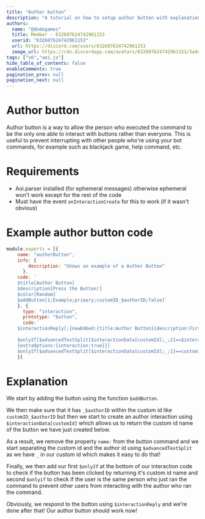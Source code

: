 ```yaml
---
title: "Author button"
description: "A tutorial on how to setup author button with explanation on how it works!"
authors:
  name: "@dodogames"
  title: Member - 632607624742961153
  userid: "632607624742961153"
  url: https://discord.com/users/632607624742961153
  image_url: https://cdn.discordapp.com/avatars/632607624742961153/5a4dc9bcccf66c5372f410c40d267708.png
tags: ["v6","aoi.js"]
hide_table_of_contents: false
enableComments: true
pagination_prev: null
pagination_next: null
---
```


# Author button
Author button is a way to allow the person who executed the command to be the only one able to interact with buttons rather than everyone. This is useful to prevent interrupting with other people who're using your bot commands, for example such as blackjack game, help command, etc.

# Requirements
* Aoi.parser installed (for ephemeral messages) otherwise ephemeral won't work except for the rest of the code
* Must have the event `onInteractionCreate` for this to work (if it wasn't obvious)

# Example author button code
```js
module.exports = [{
    name: "authorButton",
    info: {
        description: "Shows an example of a Author Button"
      },
    code: `
    $title[Author Button]
    $description[Press the Button!]
    $color[Random]
    $addButton[1;Example;primary;customID_$authorID;false]`
    }, {
      type: "interaction",
      prototype: "button",
      code:`
    $interactionReply[;{newEmbed:{title:Author Button}{description:First Page.}{color:Random}}]
    
    $onlyIf[$advancedTextSplit[$interactionData[customId];_;2]==$interactionData[author.id];You're not the author of this command! {options:{ephemeral:true}}
    {extraOptions:{interaction:true}}]
    $onlyIf[$advancedTextSplit[$interactionData[customId];_;1]==customID;]`
    }]
```

# Explanation
We start by adding the button using the function `$addButton`. 

We then make sure that it has `_$authorID` within the custom id like `customID_$authorID` but then we start to create an author interaction using `$interactionData[customId]` which allows us to return the custom id name of the button we have just created below.

As a result, we remove the property `name:` from the button command and we start separating the custom id and the author id using `$advancedTextSplit` as we have `_` in our custom id which makes it easy to do that!

Finally, we then add our first `$onlyIf` at the bottom of our interaction code to check if the button has been clicked by returning it's custom id name and second `$onlyif` to check if the user is the same person who just ran the command to prevent other users from interacting with the author who ran the command.

Obviously, we respond to the button using `$interactionReply` and we're done after that! Our author button should work now!